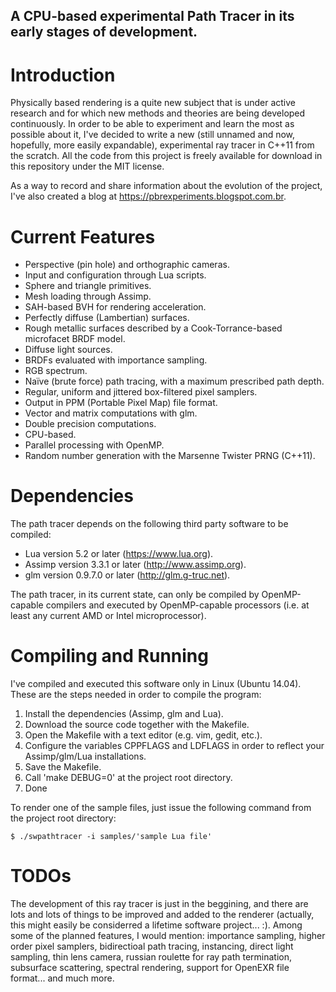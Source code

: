 ## A CPU-based experimental Path Tracer in its early stages of development.

# Introduction

Physically based rendering is a quite new subject that is under active research and for which new methods and theories are being developed continuously. In order to be able to experiment and learn the most as possible about it, I've decided to write a new (still unnamed and now, hopefully, more easily expandable), experimental ray tracer in C++11 from the scratch. All the code from this project is freely available for download in this repository under the MIT license.

As a way to record and share information about the evolution of the project, I've also created a blog at https://pbrexperiments.blogspot.com.br.

# Current Features

- Perspective (pin hole) and orthographic cameras.
- Input and configuration through Lua scripts.
- Sphere and triangle primitives.
- Mesh loading through Assimp.
- SAH-based BVH for rendering acceleration.
- Perfectly diffuse (Lambertian) surfaces.
- Rough metallic surfaces described by a Cook-Torrance-based microfacet BRDF model.
- Diffuse light sources.
- BRDFs evaluated with importance sampling.
- RGB spectrum.
- Naïve (brute force) path tracing, with a maximum prescribed path depth.
- Regular, uniform and jittered box-filtered pixel samplers.
- Output in PPM (Portable Pixel Map) file format.
- Vector and matrix computations with glm.
- Double precision computations.
- CPU-based.
- Parallel processing with OpenMP.
- Random number generation with the Marsenne Twister PRNG (C++11).

# Dependencies

The path tracer depends on the following third party software to be compiled:

- Lua version 5.2 or later (https://www.lua.org).
- Assimp version 3.3.1 or later (http://www.assimp.org).
- glm version 0.9.7.0 or later (http://glm.g-truc.net).

The path tracer, in its current state, can only be compiled by OpenMP-capable compilers and executed by OpenMP-capable processors (i.e. at least any current AMD or Intel microprocessor).

# Compiling and Running

I've compiled and executed this software only in Linux (Ubuntu 14.04).
These are the steps needed in order to compile the program:

1. Install the dependencies (Assimp, glm and Lua).
2. Download the source code together with the Makefile.
3. Open the Makefile with a text editor (e.g. vim, gedit, etc.).
4. Configure the variables CPPFLAGS and LDFLAGS in order to reflect your Assimp/glm/Lua installations.
5. Save the Makefile.
6. Call 'make DEBUG=0' at the project root directory.
7. Done

To render one of the sample files, just issue the following command from the project root directory: 

    $ ./swpathtracer -i samples/'sample Lua file'

# TODOs

The development of this ray tracer is just in the beggining, and there are lots and lots of things to be improved and added to the renderer (actually, this might easily be considerred a lifetime software project... :).
Among some of the planned features, I would mention: importance sampling, higher order pixel samplers, bidirectioal path tracing, instancing, direct light sampling, thin lens camera, russian roulette for ray path termination, subsurface scattering, spectral rendering, support for OpenEXR file format... and much more.

